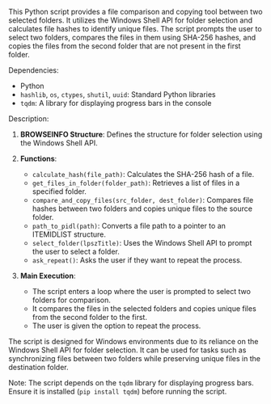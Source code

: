 This Python script provides a file comparison and copying tool between two selected folders. It utilizes the Windows Shell API for folder selection and calculates file hashes to identify unique files. The script prompts the user to select two folders, compares the files in them using SHA-256 hashes, and copies the files from the second folder that are not present in the first folder.

Dependencies:
- Python
- `hashlib`, `os`, `ctypes`, `shutil`, `uuid`: Standard Python libraries
- `tqdm`: A library for displaying progress bars in the console

Description:
1. **BROWSEINFO Structure**: Defines the structure for folder selection using the Windows Shell API.

2. **Functions**:
   - `calculate_hash(file_path)`: Calculates the SHA-256 hash of a file.
   - `get_files_in_folder(folder_path)`: Retrieves a list of files in a specified folder.
   - `compare_and_copy_files(src_folder, dest_folder)`: Compares file hashes between two folders and copies unique files to the source folder.
   - `path_to_pidl(path)`: Converts a file path to a pointer to an ITEMIDLIST structure.
   - `select_folder(lpszTitle)`: Uses the Windows Shell API to prompt the user to select a folder.
   - `ask_repeat()`: Asks the user if they want to repeat the process.

3. **Main Execution**:
   - The script enters a loop where the user is prompted to select two folders for comparison.
   - It compares the files in the selected folders and copies unique files from the second folder to the first.
   - The user is given the option to repeat the process.

The script is designed for Windows environments due to its reliance on the Windows Shell API for folder selection. It can be used for tasks such as synchronizing files between two folders while preserving unique files in the destination folder.

Note: The script depends on the `tqdm` library for displaying progress bars. Ensure it is installed (`pip install tqdm`) before running the script.

